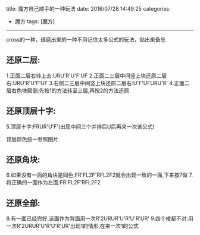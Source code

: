 title: 魔方自己顺手的一种玩法
date: 2016/07/28 14:49:25
categories:
- 魔方
tags: [魔方]
---
cross的一种，琢磨出来的一种不用记住太多公式的玩法，贴出来备忘

## 还原二层:
1.正面二层右转上去:URU'R'U'F'UF
2.正面二三层中间竖上块还原二层右:URU'R'U'F'UF
3.右侧二三层中间竖上块还原二层右:U'F'UFURU'R'
4.正面二层右色块颠倒:先按1的方法转至三层,再按2的方法还原

## 还原顶层十字:
5.顶层十字:FRUR'U'F'(出现中间三个并排后U后再来一次该公式)

顶层颜色统一参照图片

## 还原角块:
6.如果没有一面的角块是同色:FR'FL2F'RFL2F2就会出现一致的一面,下来按7做
7.将正确的一面作为左面:FR'FL2F'RFL2F2

## 还原全部:
8.有一面已经完好,该面作为背面用一次R'2URUR'U'R'U'R'UR'
9.四个棱都不对:用一次R'2URUR'U'R'U'R'UR'出现1的情形,在来一次1的公式